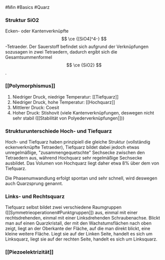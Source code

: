 #Min #Basics #Quarz 

### Struktur SiO2

Ecken- oder Kantenverknüpfte $$ \ce {[SiO4]^4-} $$ -Tetraeder. Der Sauerstoff befindet sich aufgrund der Verknüpfungen sozusagen in zwei Tetraedern, dadurch ergibt sich die Gesamtsummenformel $$ \ce {SiO2} $$.


### [[Polymorphismus]]

1. Niedriger Druck, niedrige Temperatur: [[Tiefquarz]]
2. Niedriger Druck, hohe Temperatur: [[Hochquarz]]
3. Mittlerer Druck: Coesit
4. Hoher Druck: Stishovit (viele Kantenverknüpfungen, deswegen nicht sehr stabil ([[Stabilität von Polyederverknüpfungen]]))

### Strukturunterschiede Hoch- und Tiefquarz

Hoch- und Tiefquarz haben prinzipiell die gleiche Struktur (vollständig  eckenverknüpfte Tetraeder), Tiefquarz bildet dabei jedoch etwas unregelmäßige, "zusammengequetschte" Sechsecke zwischen den Tetraedern aus, während Hochquarz sehr regelmäßige Sechsecke ausbildet. Das Volumen von Hochquarz liegt daher etwa 8% über dem von Tiefquarz.

Die Phasenumwandlung erfolgt spontan und sehr schnell, wird deswegen auch Quarzsprung genannt.

### Links- und Rechtsquarz

Tiefquarz selbst bildet zwei verschiedene Raumgruppen ([[Symmetrieoperationen#Punktgruppen]]) aus, einmal mit einer rechtsdrehenden, einmal mit einer Linksdrehenden Schraubenachse. 
Blickt man auf einen Quarzkristall, der mit den Wachstumsflächen nach oben zeigt, liegt an der Oberkante der Fläche, auf die man direkt blickt, eine kleine weitere Fläche. Liegt sie auf der Linken Seite, handelt es sich um Linksquarz, liegt sie auf der rechten Seite, handelt es sich um Linksquarz.

### [[Piezoelektrizität]]